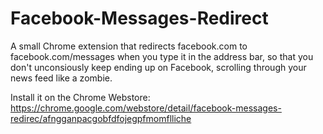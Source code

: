 Facebook-Messages-Redirect
==========================

A small Chrome extension that redirects facebook.com to facebook.com/messages when you type it in the address bar, so that you don't unconsiously keep ending up on Facebook, scrolling through your news feed like a zombie.

Install it on the Chrome Webstore: https://chrome.google.com/webstore/detail/facebook-messages-redirec/afngganpacgobfdfojegpfmomflliche
